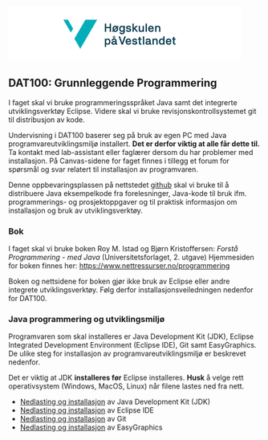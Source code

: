 ![hvl](hvllogo.png)

## DAT100: Grunnleggende Programmering

I faget skal vi bruke programmeringsspråket Java samt det integrerte utviklingsverktøy Eclipse. Videre skal vi bruke revisjonskontrollsystemet git til distribusjon av kode.

Undervisning i DAT100 baserer seg på bruk av egen PC med Java programvareutviklingsmiljø installert. **Det er derfor viktig at alle får dette til.** Ta kontakt med lab-assistant eller faglærer dersom du har problemer med installasjon. På Canvas-sidene for faget finnes i tillegg et forum for spørsmål og svar relatert til installasjon av programvaren.

Denne oppbevaringsplassen på nettstedet [github](https://www.github.com) skal vi bruke til å distribuere Java eksempelkode fra forelesninger, Java-kode til bruk ifm. programmerings- og prosjektoppgaver og til praktisk informasjon om installasjon og bruk av utviklingsverktøy.

### Bok

I faget skal vi bruke boken Roy M. Istad og Bjørn Kristoffersen: *Forstå Programmering - med Java* (Universitetsforlaget, 2. utgave) Hjemmesiden for boken finnes her: https://www.nettressurser.no/programmering

Boken og nettsidene for boken gjør ikke bruk av Eclipse eller andre integrete utviklingsverktøy. Følg derfor installasjonsveiledningen nedenfor for DAT100.

### Java programmering og utviklingsmiljø

Programvaren som skal installeres er Java Development Kit (JDK), Eclipse Integrated Development Environment (Eclipse IDE), Git samt EasyGraphics. De ulike steg for installasjon av programvareutviklingsmiljø er beskrevet nedenfor.

Det er viktig at JDK **installeres før** Eclipse installeres. **Husk** å velge rett operativsystem (Windows, MacOS, Linux) når filene lastes ned fra nett.

- [Nedlasting og installasjon](java.md) av Java Development Kit (JDK)
- [Nedlasting og installasjon](eclipse.md) av Eclipse IDE
- [Nedlasting og installasjon](git.md) av Git
- [Nedlasting og installasjon](easygraphics.md) av EasyGraphics
